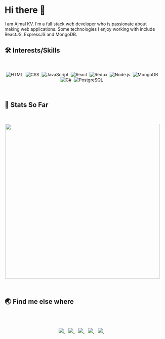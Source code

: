 # Hi there 👋
I am Ajmal KV. I'm a full stack web developer who is passionate about making web applications. Some technologies I enjoy working with include ReactJS, ExpressJS and MongoDB.

## 🛠 Interests/Skills

 </br>
 
<div align='center'>
  
  ![HTML](https://img.shields.io/badge/html5%20-%23E34F26.svg?&style=for-the-badge&logo=html5&logoColor=white)&nbsp;
  ![CSS](https://img.shields.io/badge/css3%20-%231572B6.svg?&style=for-the-badge&logo=css3&logoColor=white)&nbsp;
  ![JavaScript](https://img.shields.io/badge/javascript%20-%23323330.svg?&style=for-the-badge&logo=javascript&logoColor=%23F7DF1E)&nbsp;
  ![React](https://img.shields.io/badge/react%20-%2320232a.svg?&style=for-the-badge&logo=react&logoColor=%2361DAFB)&nbsp;
  ![Redux](https://img.shields.io/badge/redux-%23593d88.svg?&style=for-the-badge&logo=redux&logoColor=white)&nbsp;
  ![Node.js](https://img.shields.io/badge/node.js%20-%2343853D.svg?&style=for-the-badge&logo=node.js&logoColor=white)&nbsp;
  ![MongoDB](https://img.shields.io/badge/MongoDB-%234ea94b.svg?&style=for-the-badge&logo=mongodb&logoColor=white)&nbsp;
  ![C#](https://img.shields.io/badge/Csharp-%234ea94b.svg?&style=for-the-badge&logo=Csharp&logoColor=white)&nbsp;
  ![PostgreSQL](https://img.shields.io/badge/Postgresql-%234ea94b.svg?&style=for-the-badge&logo=Postgresql&logoColor=white)&nbsp;
  
</div> 
</br>

## :construction_worker: Stats So Far 
</br>
<p align='center'>
  <a href="#"><img src="https://github-readme-stats.vercel.app/api?username=ajmalmiyan&show_icons=true&count_private=true&theme=radical" width="500"></a>
</p>
</br>

## :earth_asia: Find me else where
</br>
 <p align='center'>
  <br/>
   <a href="https://ajmalmiyan.github.io">
    <img src="https://img.shields.io/badge/portfolio-%237289DA.svg?&style=for-the-badge&logo=reddit&logoColor=white" />
  </a>&nbsp;&nbsp;
  <a href="https://twitter.com/ajmalmiyan/">
    <img src="https://img.shields.io/badge/ajmalmiyan-%231DA1F2.svg?&style=for-the-badge&logo=Twitter&logoColor=white" />
  </a>&nbsp;&nbsp;
  <a href="https://www.linkedin.com/in/ajmalmiyan/">
    <img src="https://img.shields.io/badge/linkedin-%230077B5.svg?&style=for-the-badge&logo=linkedin&logoColor=white" />
  </a>&nbsp;&nbsp;
   <a href="https://ajmalmiyan.medium.com/">
    <img src="https://img.shields.io/badge/Medium-%23000000.svg?&style=for-the-badge&logo=Medium&logoColor=white" />
  </a>&nbsp;&nbsp;
   <a href="https://ajmalmiyan.medium.com/">
    <img src="https://img.shields.io/badge/DISCORD-%23000000.svg?&style=for-the-badge&logo=discord&logoColor=white" />
  </a>&nbsp;&nbsp;
 </p>
